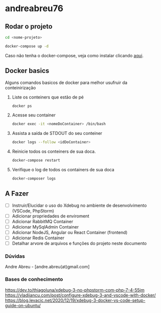 # andreabreu76

## Rodar o projeto

```bash
cd <nome-projeto>
```

```bash
docker-compose up -d
```

Caso não tenha o docker-compose, veja como instalar clicando [aqui](https://docs.docker.com/compose/install/).

## Docker basics

Alguns comandos basicos de docker para melhor usufruir da conteinirização

1. Liste os conteiners que estão de pé

   ```bash
   docker ps
   ```

2. Acesse seu container

   ```bash
   docker exec -it <nomeDoContainer> /bin/bash
   ```

3. Assista a saída de STDOUT do seu conteiner

   ```bash
   docker logs --follow <idDoContainer>
   ```

4. Reinicie todos os conteiners de sua doca.

   ```bash
   docker-compose restart
   ```

5. Verifique o log de todos os containers de sua doca

   ```bash
   docker-composer logs
   ```

## A Fazer

- [ ] Instruir/Elucidar o uso do Xdebug no ambiente de desenvolvimento (VSCode, PhpStorm)
- [ ] Adicionar propriedades de enviroment
- [ ] Adicionar RabbitMQ Container
- [ ] Adicionar MySqlAdmin Container
- [ ] Adicionar NodeJS, Angular ou React Container (frontend)
- [ ] Adicionar Redis Container
- [ ] Detalhar arvore de arquivos e funções do projeto neste documento

### Dúvidas

Andre Abreu - [andre.abreu(at)gmail.com]

### Bases de conhecimento

<https://dev.to/thiagoluna/xdebug-3-no-phpstorm-com-php-7-4-55jm>
<https://vladiiancu.com/post/configure-xdebug-3-and-vscode-with-docker/>
<https://blog.levacic.net/2020/12/19/xdebug-3-docker-vs-code-setup-guide-on-ubuntu/>
